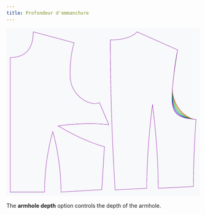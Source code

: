 ```yaml
---
title: Profondeur d'emmanchure
---
```


![The effect of the armhole depth option on the pattern](sample.png)

The **armhole depth** option controls the depth of the armhole.

